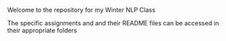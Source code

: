 Welcome to the repository for my Winter NLP Class

The specific assignments and and their README files can be accessed in their appropriate folders
